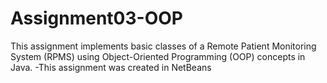 # Assignment03-OOP
This assignment implements basic classes of a Remote Patient Monitoring System (RPMS) using Object-Oriented Programming (OOP) concepts in Java.
-This assignment was created in NetBeans
